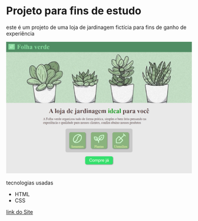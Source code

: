 # Projeto para fins de estudo

este é um projeto de uma loja de jardinagem fictícia para fins de ganho de experiência

![ilustração do site](/screenshots/shot.png)

tecnologias usadas
- HTML
- CSS

[link do Site](https://brunoc30.github.io/Folha_Verde/)
